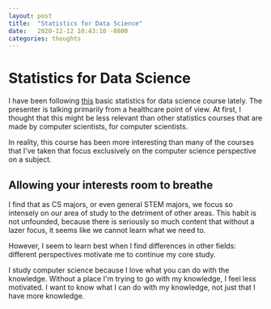 ```yaml
---
layout: post
title:  "Statistics for Data Science"
date:   2020-12-12 10:43:10 -0800
categories: thoughts 
---
```


# Statistics for Data Science

I have been following [this][stats-course] basic statistics for data science course lately. The presenter is talking primarily from a healthcare point of view. At first, I thought that this might be less relevant than other statistics courses that are made by computer scientists, for computer scientists.

In reality, this course has been more interesting than many of the courses that I've taken that focus exclusively on the computer science perspective on a subject.

## Allowing your interests room to breathe

I find that as CS majors, or even general STEM majors, we focus so intensely on our area of study to the detriment of other areas. This habit is not unfounded, because there is seriously so much content that without a lazer focus, it seems like we cannot learn what we need to. 

However, I seem to learn best when I find differences in other fields: different perspectives motivate me to continue my core study. 

I study computer science because I love what you can do with the knowledge. Without a place I'm trying to go with my knowledge, I feel less motivated. I want to know what I can do with my knowledge, not just that I have more knowledge. 

[stats-course]: https://youtu.be/xxpc-HPKN28